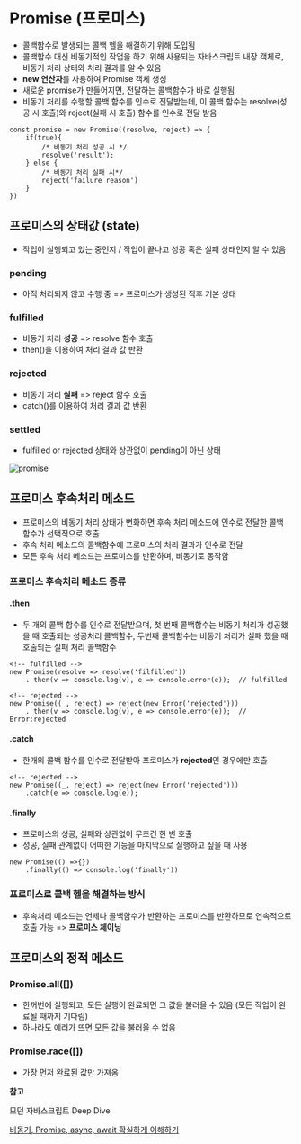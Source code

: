 # Promise (프로미스)
- 콜백함수로 발생되는 콜백 헬을 해결하기 위해 도입됨
- 콜백함수 대신 비동기적인 작업을 하기 위해 사용되는 자바스크립트 내장 객체로, 비동기 처리 상태와 처리 결과를 알 수 있음
- **new 연산자**를 사용하여 Promise 객체 생성
- 새로운 promise가 만들어지면, 전달하는 콜백함수가 바로 실행됨
- 비동기 처리를 수행할 콜백 함수를 인수로 전달받는데, 이 콜백 함수는 resolve(성공 시 호출)와 reject(실패 시 호출) 함수를 인수로 전달 받음

```
const promise = new Promise((resolve, reject) => {
    if(true){
        /* 비동기 처리 성공 시 */
        resolve('result');
    } else { 
        /* 비동기 처리 실패 시*/
        reject('failure reason')
    }
})
```

## 프로미스의 상태값 (state)
- 작업이 실행되고 있는 중인지 / 작업이 끝나고 성공 혹은 실패 상태인지 알 수 있음
### pending 
- 아직 처리되지 않고 수행 중 => 프로미스가 생성된 직후 기본 상태
### fulfilled 
- 비동기 처리 **성공** => resolve 함수 호출
- then()을 이용하여 처리 결과 값 반환
### rejected 
- 비동기 처리 **실패** => reject 함수 호출
- catch()를 이용하여 처리 결과 값 반환
### settled 
- fulfilled or rejected 상태와 상관없이 pending이 아닌 상태

![promise](https://user-images.githubusercontent.com/50295043/149156896-31e2f069-ed63-4e11-9a52-d467bad5a045.png)


## 프로미스 후속처리 메소드

- 프로미스의 비동기 처리 상태가 변화하면 후속 처리 메소드에 인수로 전달한 콜백 함수가 선택적으로 호출
- 후속 처리 메소드의 콜백함수에 프로미스의 처리 결과가 인수로 전달
- 모든 후속 처리 메소드는 프로미스를 반환하며, 비동기로 동작함

### 프로미스 후속처리 메소드 종류
#### .then
- 두 개의 콜백 함수를 인수로 전달받으며, 첫 번째 콜백함수는 비동기 처리가 성공했을 때 호출되는 성공처리 콜백함수, 두번째 콜백함수는 비동기 처리가 실패 했을 때 호출되는 실패 처리 콜백함수

```
<!-- fulfilled -->
new Promise(resolve => resolve('filfilled'))
    . then(v => console.log(v), e => console.error(e));  // fulfilled

<!-- rejected -->
new Promise((_, reject) => reject(new Error('rejected')))
    . then(v => console.log(v), e => console.error(e));  // Error:rejected
```

#### .catch
- 한개의 콜백 함수를 인수로 전달받아 프로미스가 **rejected**인 경우에만 호출

```
<!-- rejected -->
new Promise((_, reject) => reject(new Error('rejected')))
    .catch(e => console.log(e));
```

#### .finally
- 프로미스의 성공, 실패와 상관없이 무조건 한 번 호출
- 성공, 실패 관계없이 어떠한 기능을 마지막으로 실행하고 싶을 때 사용

```
new Promise(() =>{})
    .finally(() => console.log('finally'))
```

### 프로미스로 콜백 헬을 해결하는 방식
- 후속처리 메소드는 언제나 콜백함수가 반환하는 프로미스를 반환하므로 연속적으로 호출 가능 => **프로미스 체이닝**

## 프로미스의 정적 메소드
### Promise.all([])
- 한꺼번에 실행되고, 모든 실행이 완료되면 그 값을 불러올 수 있음 (모든 작업이 완료될 때까지 기다림)
- 하나라도 에러가 뜨면 모든 값을 불러올 수 없음

### Promise.race([])
- 가장 먼저 완료된 값만 가져옴

**참고**

모던 자바스크립트 Deep Dive

[비동기, Promise, async, await 확실하게 이해하기](https://elvanov.com/2597)